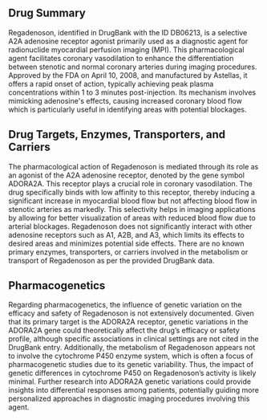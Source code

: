 ## Drug Summary

Regadenoson, identified in DrugBank with the ID DB06213, is a selective A2A adenosine receptor agonist primarily used as a diagnostic agent for radionuclide myocardial perfusion imaging (MPI). This pharmacological agent facilitates coronary vasodilation to enhance the differentiation between stenotic and normal coronary arteries during imaging procedures. Approved by the FDA on April 10, 2008, and manufactured by Astellas, it offers a rapid onset of action, typically achieving peak plasma concentrations within 1 to 3 minutes post-injection. Its mechanism involves mimicking adenosine's effects, causing increased coronary blood flow which is particularly useful in identifying areas with potential blockages.

## Drug Targets, Enzymes, Transporters, and Carriers

The pharmacological action of Regadenoson is mediated through its role as an agonist of the A2A adenosine receptor, denoted by the gene symbol ADORA2A. This receptor plays a crucial role in coronary vasodilation. The drug specifically binds with low affinity to this receptor, thereby inducing a significant increase in myocardial blood flow but not affecting blood flow in stenotic arteries as markedly. This selectivity helps in imaging applications by allowing for better visualization of areas with reduced blood flow due to arterial blockages. Regadenoson does not significantly interact with other adenosine receptors such as A1, A2B, and A3, which limits its effects to desired areas and minimizes potential side effects. There are no known primary enzymes, transporters, or carriers involved in the metabolism or transport of Regadenoson as per the provided DrugBank data.

## Pharmacogenetics

Regarding pharmacogenetics, the influence of genetic variation on the efficacy and safety of Regadenoson is not extensively documented. Given that its primary target is the ADORA2A receptor, genetic variations in the ADORA2A gene could theoretically affect the drug’s efficacy or safety profile, although specific associations in clinical settings are not cited in the DrugBank entry. Additionally, the metabolism of Regadenoson appears not to involve the cytochrome P450 enzyme system, which is often a focus of pharmacogenetic studies due to its genetic variability. Thus, the impact of genetic differences in cytochrome P450 on Regadenoson’s activity is likely minimal. Further research into ADORA2A genetic variations could provide insights into differential responses among patients, potentially guiding more personalized approaches in diagnostic imaging procedures involving this agent.